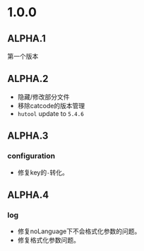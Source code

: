 # 1.0.0

## ALPHA.1
第一个版本

## ALPHA.2
- 隐藏/修改部分文件
- 移除catcode的版本管理
- `hutool` update to `5.4.6`

## ALPHA.3
### configuration 
- 修复key的`-`转化。

## ALPHA.4
### log
- 修复noLanguage下不会格式化参数的问题。
- 修复格式化参数问题。
